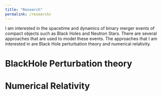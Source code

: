 ```yaml
---
title: "Research"
permalink: /research/
---
```


I am interested in the spacetime and dynamics of binary merger events of compact objects such as Black Holes and Neutron Stars. There are several approaches that are used to model these events. The approaches that I am interested in are Black Hole perturbation theory and numerical relativity.

# BlackHole Perturbation theory

# Numerical Relativity

